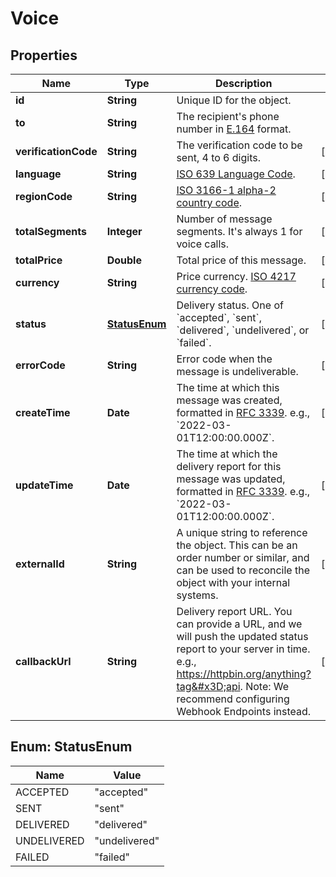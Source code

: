 

# Voice


## Properties

| Name | Type | Description | Notes |
|------------ | ------------- | ------------- | -------------|
|**id** | **String** | Unique ID for the object. |  |
|**to** | **String** | The recipient&#39;s phone number in [E.164](https://en.wikipedia.org/wiki/E.164) format. |  |
|**verificationCode** | **String** | The verification code to be sent, 4 to 6 digits. |  [optional] |
|**language** | **String** | [ISO 639 Language Code](https://www.iso.org/iso-639-language-codes.html). |  [optional] |
|**regionCode** | **String** | [ISO 3166-1 alpha-2 country code](https://en.wikipedia.org/wiki/ISO_3166-1_alpha-2). |  [optional] |
|**totalSegments** | **Integer** | Number of message segments. It&#39;s always 1 for voice calls. |  [optional] |
|**totalPrice** | **Double** | Total price of this message. |  [optional] |
|**currency** | **String** | Price currency. [ISO 4217 currency code](https://en.wikipedia.org/wiki/ISO_4217). |  [optional] |
|**status** | [**StatusEnum**](#StatusEnum) | Delivery status. One of &#x60;accepted&#x60;, &#x60;sent&#x60;, &#x60;delivered&#x60;, &#x60;undelivered&#x60;, or &#x60;failed&#x60;. |  [optional] |
|**errorCode** | **String** | Error code when the message is undeliverable. |  [optional] |
|**createTime** | **Date** | The time at which this message was created, formatted in [RFC 3339](https://datatracker.ietf.org/doc/html/rfc3339). e.g., &#x60;2022-03-01T12:00:00.000Z&#x60;. |  [optional] |
|**updateTime** | **Date** | The time at which the delivery report for this message was updated, formatted in [RFC 3339](https://datatracker.ietf.org/doc/html/rfc3339). e.g., &#x60;2022-03-01T12:00:00.000Z&#x60;. |  [optional] |
|**externalId** | **String** | A unique string to reference the object. This can be an order number or similar, and can be used to reconcile the object with your internal systems. |  [optional] |
|**callbackUrl** | **String** | Delivery report URL. You can provide a URL, and we will push the updated status report to your server in time. e.g., https://httpbin.org/anything?tag&#x3D;api. Note: We recommend configuring Webhook Endpoints instead. |  [optional] |



## Enum: StatusEnum

| Name | Value |
|---- | -----|
| ACCEPTED | &quot;accepted&quot; |
| SENT | &quot;sent&quot; |
| DELIVERED | &quot;delivered&quot; |
| UNDELIVERED | &quot;undelivered&quot; |
| FAILED | &quot;failed&quot; |



